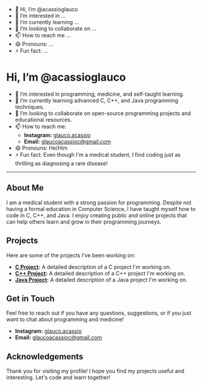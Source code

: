 - 👋 Hi, I’m @acassioglauco
- 👀 I’m interested in ...
- 🌱 I’m currently learning ...
- 💞️ I’m looking to collaborate on ...
- 📫 How to reach me ...
- 😄 Pronouns: ...
- ⚡ Fun fact: ...

<!---
acassioglauco/acassioglauco is a ✨ special ✨ repository because its `README.md` (this file) appears on your GitHub profile.
You can click the Preview link to take a look at your changes.
--->

# Hi, I’m @acassioglauco

- 👀 I’m interested in programming, medicine, and self-taught learning.
- 🌱 I’m currently learning advanced C, C++, and Java programming techniques.
- 💞️ I’m looking to collaborate on open-source programming projects and educational resources.
- 📫 How to reach me: 
  - **Instagram:** [glauco.acassio](https://instagram.com/glauco.acassio)
  - **Email:** [glaucoacassioc@gmail.com](mailto:glaucoacassioc@gmail.com)
- 😄 Pronouns: He/Him
- ⚡ Fun fact: Even though I'm a medical student, I find coding just as thrilling as diagnosing a rare disease!

---

## About Me

I am a medical student with a strong passion for programming. Despite not having a formal education in Computer Science, I have taught myself how to code in C, C++, and Java. I enjoy creating public and online projects that can help others learn and grow in their programming journeys.

## Projects

Here are some of the projects I've been working on:

- **[C Project](https://github.com/usuario/projeto-em-c):** A detailed description of a C project I'm working on.
- **[C++ Project](https://github.com/usuario/projeto-em-cpp):** A detailed description of a C++ project I'm working on.
- **[Java Project](https://github.com/usuario/projeto-em-java):** A detailed description of a Java project I'm working on.

## Get in Touch

Feel free to reach out if you have any questions, suggestions, or if you just want to chat about programming and medicine!

- **Instagram:** [glauco.acassio](https://instagram.com/glauco.acassio)
- **Email:** [glaucoacassioc@gmail.com](mailto:glaucoacassioc@gmail.com)

## Acknowledgements

Thank you for visiting my profile! I hope you find my projects useful and interesting. Let's code and learn together!

